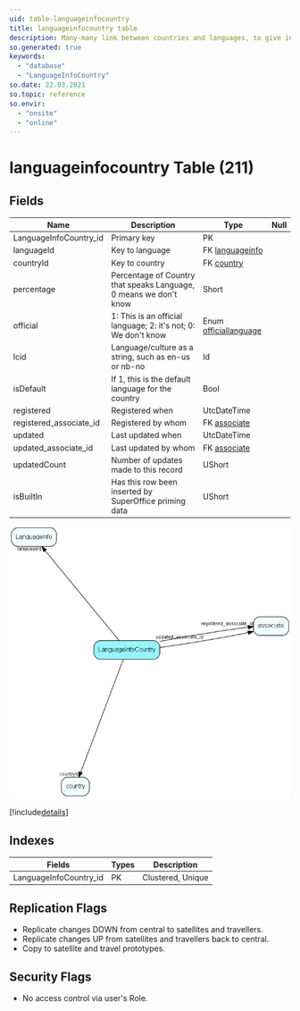 ```yaml
---
uid: table-languageinfocountry
title: languageinfocountry table
description: Many-many link between countries and languages, to give intelligent choices for language
so.generated: true
keywords:
  - "database"
  - "LanguageInfoCountry"
so.date: 22.03.2021
so.topic: reference
so.envir:
  - "onsite"
  - "online"
---
```


# languageinfocountry Table (211)

## Fields

| Name | Description | Type | Null |
|------|-------------|------|:----:|
|LanguageInfoCountry\_id|Primary key|PK| |
|languageId|Key to language|FK [languageinfo](languageinfo.md)| |
|countryId|Key to country|FK [country](country.md)| |
|percentage|Percentage of Country that speaks Language, 0 means we don&apos;t know|Short| |
|official|1: This is an official language; 2: it&apos;s not; 0: We don&apos;t know|Enum [officiallanguage](enums/officiallanguage.md)| |
|lcid|Language/culture as a string, such as en-us or nb-no|Id| |
|isDefault|If 1, this is the default language for the country|Bool| |
|registered|Registered when|UtcDateTime| |
|registered\_associate\_id|Registered by whom|FK [associate](associate.md)| |
|updated|Last updated when|UtcDateTime| |
|updated\_associate\_id|Last updated by whom|FK [associate](associate.md)| |
|updatedCount|Number of updates made to this record|UShort| |
|isBuiltIn|Has this row been inserted by SuperOffice priming data|UShort| |


![LanguageInfoCountry table relationship diagram](./media/LanguageInfoCountry.png)

[!include[details](./includes/LanguageInfoCountry.md)]

## Indexes

| Fields | Types | Description |
|--------|-------|-------------|
|LanguageInfoCountry\_id |PK |Clustered, Unique |

## Replication Flags

* Replicate changes DOWN from central to satellites and travellers.
* Replicate changes UP from satellites and travellers back to central.
* Copy to satellite and travel prototypes.

## Security Flags

* No access control via user's Role.

